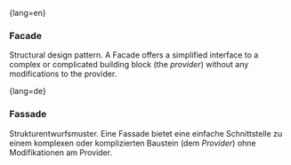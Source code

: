 {lang=en}
### Facade

Structural design pattern. A Facade offers a simplified interface to a complex
or complicated building block (the _provider_) without any modifications to the provider.

{lang=de}
### Fassade

Strukturentwurfsmuster. Eine Fassade bietet eine einfache
Schnittstelle zu einem komplexen oder komplizierten
Baustein (dem *Provider*) ohne Modifikationen am Provider.
